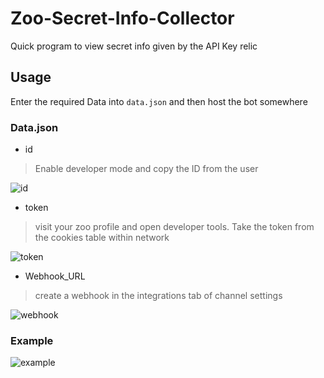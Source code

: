# Zoo-Secret-Info-Collector
 Quick program to view secret info given by the API Key relic

## Usage

Enter the required Data into `data.json` and then host the bot somewhere

### Data.json

- id
> Enable developer mode and copy the ID from the user

![id](https://media.discordapp.net/attachments/934924967731146792/934927588978229308/unknown.png)

- token

> visit your zoo profile and open developer tools. Take the token from the cookies table within network

![token](https://media.discordapp.net/attachments/934924967731146792/934928172607230002/unknown.png)

- Webhook_URL

> create a webhook in the integrations tab of channel settings

![webhook](https://media.discordapp.net/attachments/934924967731146792/934928527806050364/unknown.png)

### Example

![example](https://media.discordapp.net/attachments/934924967731146792/934935687109672960/unknown.png)